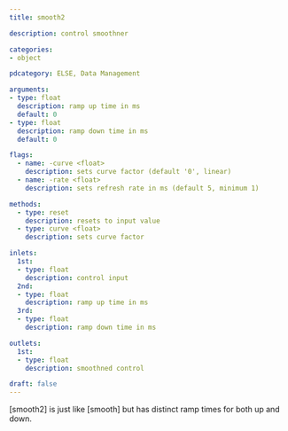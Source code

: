 ```yaml
---
title: smooth2

description: control smoothner

categories:
- object

pdcategory: ELSE, Data Management

arguments:
- type: float
  description: ramp up time in ms
  default: 0
- type: float
  description: ramp down time in ms
  default: 0

flags:
  - name: -curve <float>
    description: sets curve factor (default '0', linear)
  - name: -rate <float>
    description: sets refresh rate in ms (default 5, minimum 1)

methods:
  - type: reset
    description: resets to input value
  - type: curve <float>
    description: sets curve factor

inlets:
  1st:
  - type: float
    description: control input
  2nd:
  - type: float
    description: ramp up time in ms
  3rd:
  - type: float
    description: ramp down time in ms

outlets:
  1st:
  - type: float
    description: smoothned control

draft: false
---
```


[smooth2] is just like [smooth] but has distinct ramp times for both up and down.
